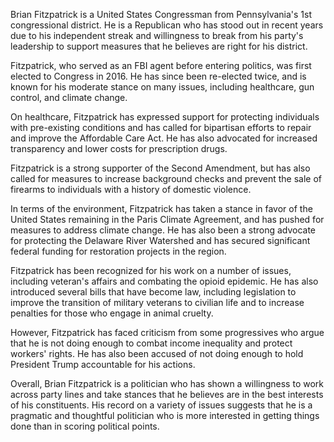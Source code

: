 Brian Fitzpatrick is a United States Congressman from Pennsylvania's 1st congressional district. He is a Republican who has stood out in recent years due to his independent streak and willingness to break from his party's leadership to support measures that he believes are right for his district.

Fitzpatrick, who served as an FBI agent before entering politics, was first elected to Congress in 2016. He has since been re-elected twice, and is known for his moderate stance on many issues, including healthcare, gun control, and climate change.

On healthcare, Fitzpatrick has expressed support for protecting individuals with pre-existing conditions and has called for bipartisan efforts to repair and improve the Affordable Care Act. He has also advocated for increased transparency and lower costs for prescription drugs.

Fitzpatrick is a strong supporter of the Second Amendment, but has also called for measures to increase background checks and prevent the sale of firearms to individuals with a history of domestic violence.

In terms of the environment, Fitzpatrick has taken a stance in favor of the United States remaining in the Paris Climate Agreement, and has pushed for measures to address climate change. He has also been a strong advocate for protecting the Delaware River Watershed and has secured significant federal funding for restoration projects in the region.

Fitzpatrick has been recognized for his work on a number of issues, including veteran's affairs and combating the opioid epidemic. He has also introduced several bills that have become law, including legislation to improve the transition of military veterans to civilian life and to increase penalties for those who engage in animal cruelty.

However, Fitzpatrick has faced criticism from some progressives who argue that he is not doing enough to combat income inequality and protect workers' rights. He has also been accused of not doing enough to hold President Trump accountable for his actions.

Overall, Brian Fitzpatrick is a politician who has shown a willingness to work across party lines and take stances that he believes are in the best interests of his constituents. His record on a variety of issues suggests that he is a pragmatic and thoughtful politician who is more interested in getting things done than in scoring political points.
